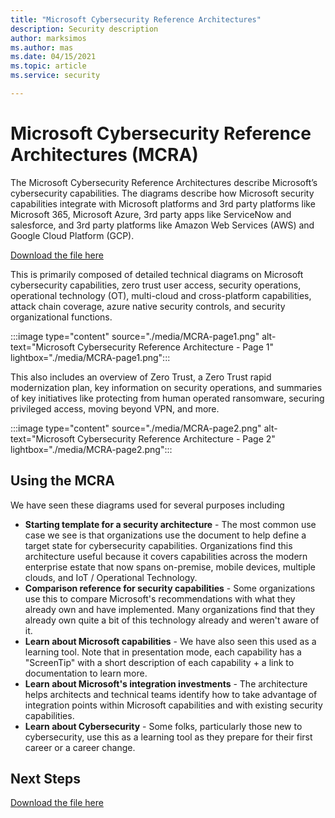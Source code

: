 ```yaml
---
title: "Microsoft Cybersecurity Reference Architectures"
description: Security description
author: marksimos
ms.author: mas
ms.date: 04/15/2021
ms.topic: article
ms.service: security

---
```


# Microsoft Cybersecurity Reference Architectures (MCRA)

The Microsoft Cybersecurity Reference Architectures describe Microsoft’s cybersecurity capabilities. The diagrams describe how Microsoft security capabilities integrate with Microsoft platforms and 3rd party platforms like Microsoft 365, Microsoft Azure, 3rd party apps like ServiceNow and salesforce, and 3rd party platforms like Amazon Web Services (AWS) and Google Cloud Platform (GCP). 

[Download the file here](../../downloads/microsoft-cybersecurity-reference-architectures.pptx)

This is primarily composed of detailed technical diagrams on Microsoft cybersecurity capabilities, zero trust user access, security operations, operational technology (OT), multi-cloud and cross-platform capabilities, attack chain coverage, azure native security controls, and security organizational functions.

:::image type="content" source="./media/MCRA-page1.png" alt-text="Microsoft Cybersecurity Reference Architecture - Page 1" lightbox="./media/MCRA-page1.png":::

This also includes an overview of Zero Trust, a Zero Trust rapid modernization plan, key information on security operations, and summaries of key initiatives like protecting from human operated ransomware, securing privileged access, moving beyond VPN, and more. 

:::image type="content" source="./media/MCRA-page2.png" alt-text="Microsoft Cybersecurity Reference Architecture - Page 2" lightbox="./media/MCRA-page2.png":::

## Using the MCRA

We have seen these diagrams used for several purposes including

 - **Starting template for a security architecture** - The most common use case we see is that organizations use the document to help define a target state for cybersecurity capabilities.
Organizations find this architecture useful because it covers capabilities across the modern enterprise estate that now spans on-premise, mobile devices, multiple clouds, and IoT / Operational Technology. 
 - **Comparison reference for security capabilities** - Some organizations use this to compare Microsoft's recommendations with what they already own and have implemented. Many organizations find that they already own quite a bit of this technology already and weren't aware of it. 
 - **Learn about Microsoft capabilities** - We have also seen this used as a learning tool. Note that in presentation mode, each capability has a "ScreenTip" with a short description of each capability + a link to documentation to learn more. 
 - **Learn about Microsoft's integration investments** - The architecture helps architects and technical teams identify how to take advantage of integration points within Microsoft capabilities and with existing security capabilities.
 - **Learn about Cybersecurity** - Some folks, particularly those new to cybersecurity, use this as a learning tool as they prepare for their first career or a career change. 

## Next Steps 

[Download the file here](../../downloads/microsoft-cybersecurity-reference-architectures.pptx)